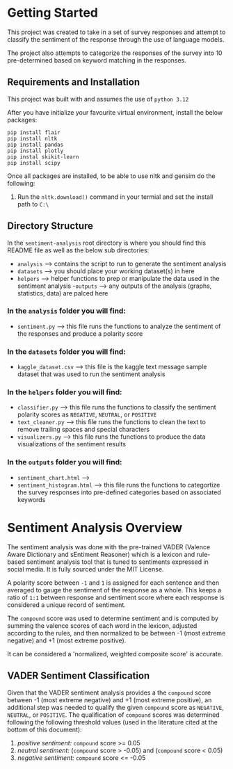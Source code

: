 # Getting Started
This project was created to take in a set of survey responses and attempt to classify the sentiment of the response through the use of language models.

The project also attempts to categorize the responses of the survey into 10 pre-determined based on keyword matching in the responses.

## Requirements and Installation
This project was built with and assumes the use of `python 3.12`

After you have initialize your favourite virtual environment, install the below packages:
```
pip install flair
pip install nltk
pip install pandas
pip install plotly
pip instal skikit-learn
pip install scipy
```

Once all packages are installed, to be able to use nltk and gensim do the following:
1. Run the `nltk.download()` command in your termial and set the install path to `C:\`

## Directory Structure
In the `sentiment-analysis` root directory is where you should find this README file as well as the below sub directories:
- `analysis` --> contains the script to run to generate the sentiment analysis
- `datasets` --> you should place your working dataset(s) in here
- `helpers` --> helper functions to prep or manipulate the data used in the sentiment analysis
-`outputs` --> any outputs of the analysis (graphs, statistics, data) are palced here

### In the `analysis` folder you will find:
- `sentiment.py` --> this file runs the functions to analyze the sentiment of the responses and produce a polarity score

### In the `datasets` folder you will find:
- `kaggle_dataset.csv` --> this file is the kaggle text message sample dataset that was used to run the sentiment analysis

### In the `helpers` folder you will find:
- `classifier.py` --> this file runs the functions to classify the sentiment polarity scores as `NEGATIVE`, `NEUTRAL`, or `POSITIVE`
- `text_cleaner.py` --> this file runs the functions to clean the text to remove trailing spaces and special characters
- `visualizers.py` --> this file runs the functions to produce the data visualizations of the sentiment results

### In the `outputs` folder you will find:
- `sentiment_chart.html` --> 
- `sentiment_histogram.html` --> this file runs the functions to categortize the survey responses into pre-defined categories based on associated keywords

# Sentiment Analysis Overview
The sentiment analysis was done with the pre-trained VADER (Valence Aware Dictionary and sEntiment Reasoner) which is a lexicon and rule-based sentiment analysis tool that is tuned to sentiments expressed in social media. It is fully sourced under the MIT License.

A polarity score between `-1` and `1` is assigned for each sentence and then averaged to gauge the sentiment of the response as a whole. This keeps a ratio of `1:1` between response and sentiment score where each response is considered a unique record of sentiment.

The `compound` score was used to determine sentiment and is computed by summing the valence scores of each word in the lexicon, adjusted according to the rules, and then normalized to be between -1 (most extreme negative) and +1 (most extreme positive).

It can be considered a 'normalized, weighted composite score' is accurate.

## VADER Sentiment Classification
Given that the VADER sentiment analysis provides a the `compound` score between -1 (most extreme negative) and +1 (most extreme positive), an additional step was needed to qualify the given `compound` score as `NEGATIVE`, `NEUTRAL`, or `POSITIVE`. The qualification of `compound` scores was determined following the following threshold values (used in the literature cited at the bottom of this document):

1. *positive sentiment:* `compound` score >= 0.05
2. *neutral sentiment:* (`compound` score > -0.05) and (`compound` score < 0.05)
3. *negative sentiment:* `compound` score <= -0.05